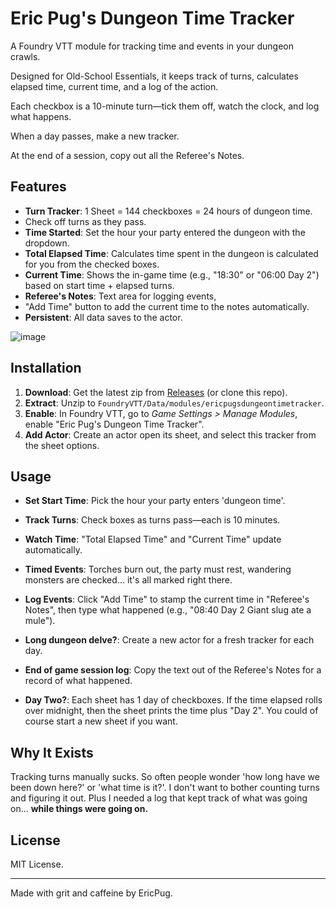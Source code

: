 # Eric Pug's Dungeon Time Tracker

A Foundry VTT module for tracking time and events in your dungeon crawls.

Designed for Old-School Essentials, it keeps track of turns, calculates elapsed time, current time, and a log of the action. 

Each checkbox is a 10-minute turn—tick them off, watch the clock, and log what happens.

When a day passes, make a new tracker.

At the end of a session, copy out all the Referee's Notes.

## Features
- **Turn Tracker**: 1 Sheet = 144 checkboxes = 24 hours of dungeon time.
- Check off turns as they pass.
- **Time Started**: Set the hour your party entered the dungeon with the dropdown.
- **Total Elapsed Time**: Calculates time spent in the dungeon is calculated for you from the checked boxes.
- **Current Time**: Shows the in-game time (e.g., "18:30" or "06:00 Day 2") based on start time + elapsed turns.
- **Referee's Notes**: Text area for logging events,
- "Add Time" button to add the current time to the notes automatically.
- **Persistent**: All data saves to the actor.


![image](https://github.com/user-attachments/assets/e5ed3364-3d84-4bf4-afe2-5b1171cf9397)


## Installation
1. **Download**: Get the latest zip from [Releases](https://github.com/EricPug/ericpugsdungeontimetracker/releases) (or clone this repo).
2. **Extract**: Unzip to `FoundryVTT/Data/modules/ericpugsdungeontimetracker`.
3. **Enable**: In Foundry VTT, go to *Game Settings > Manage Modules*, enable "Eric Pug's Dungeon Time Tracker".
4. **Add Actor**: Create an actor open its sheet, and select this tracker from the sheet options.

## Usage
- **Set Start Time**: Pick the hour your party enters 'dungeon time'.
- **Track Turns**: Check boxes as turns pass—each is 10 minutes.
- **Watch Time**: "Total Elapsed Time" and "Current Time" update automatically.
- **Timed Events**: Torches burn out, the party must rest, wandering monsters are checked... it's all marked right there.
- **Log Events**: Click "Add Time" to stamp the current time in "Referee's Notes", then type what happened (e.g., "08:40 Day 2 Giant slug ate a mule").
- **Long dungeon delve?**: Create a new actor for a fresh tracker for each day.
- **End of game session log**: Copy the text out of the Referee's Notes for a record of what happened.

- **Day Two?**: Each sheet has 1 day of checkboxes. If the time elapsed rolls over midnight, then the sheet prints the time plus "Day 2". You could of course start a new sheet if you want.

## Why It Exists
Tracking turns manually sucks. So often people wonder 'how long have we been down here?' or 'what time is it?'. 
I don't want to bother counting turns and figuring it out.
Plus I needed a log that kept track of what was going on... **while things were going on.**

## License
MIT License.

---
Made with grit and caffeine by EricPug.
